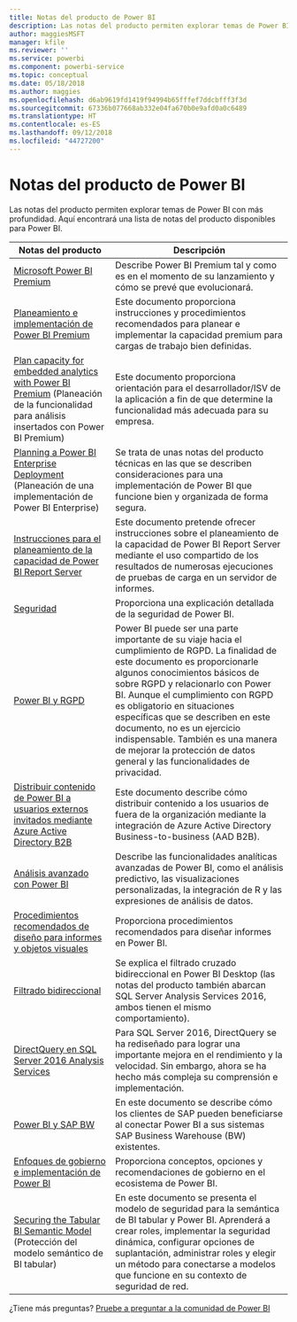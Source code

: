 ```yaml
---
title: Notas del producto de Power BI
description: Las notas del producto permiten explorar temas de Power BI con más profundidad.
author: maggiesMSFT
manager: kfile
ms.reviewer: ''
ms.service: powerbi
ms.component: powerbi-service
ms.topic: conceptual
ms.date: 05/18/2018
ms.author: maggies
ms.openlocfilehash: d6ab9619fd1419f94994b65fffef7ddcbfff3f3d
ms.sourcegitcommit: 67336b077668ab332e04fa670b0e9afd0a0c6489
ms.translationtype: HT
ms.contentlocale: es-ES
ms.lasthandoff: 09/12/2018
ms.locfileid: "44727200"
---
```

# <a name="whitepapers-for-power-bi"></a>Notas del producto de Power BI

Las notas del producto permiten explorar temas de Power BI con más profundidad. Aquí encontrará una lista de notas del producto disponibles para Power BI.

| Notas del producto | Descripción |
| --- | --- |
| [Microsoft Power BI Premium](https://aka.ms/pbipremiumwhitepaper) |Describe Power BI Premium tal y como es en el momento de su lanzamiento y cómo se prevé que evolucionará. |
| [Planeamiento e implementación de Power BI Premium](https://aka.ms/Premium-Capacity-Planning-Deployment)| Este documento proporciona instrucciones y procedimientos recomendados para planear e implementar la capacidad premium para cargas de trabajo bien definidas.|
| [Plan capacity for embedded analytics with Power BI Premium](https://aka.ms/pbiewhitepaper) (Planeación de la funcionalidad para análisis insertados con Power BI Premium) |Este documento proporciona orientación para el desarrollador/ISV de la aplicación a fin de que determine la funcionalidad más adecuada para su empresa. |
| [Planning a Power BI Enterprise Deployment](https://aka.ms/pbienterprisedeploy) (Planeación de una implementación de Power BI Enterprise) |Se trata de unas notas del producto técnicas en las que se describen consideraciones para una implementación de Power BI que funcione bien y organizada de forma segura. |
| [Instrucciones para el planeamiento de la capacidad de Power BI Report Server](report-server/capacity-planning.md) |Este documento pretende ofrecer instrucciones sobre el planeamiento de la capacidad de Power BI Report Server mediante el uso compartido de los resultados de numerosas ejecuciones de pruebas de carga en un servidor de informes. |
| [Seguridad](service-admin-power-bi-security.md) |Proporciona una explicación detallada de la seguridad de Power BI. |
| [Power BI y RGPD](https://aka.ms/power-bi-gdpr-whitepaper)| Power BI puede ser una parte importante de su viaje hacia el cumplimiento de RGPD. La finalidad de este documento es proporcionarle algunos conocimientos básicos de sobre RGPD y relacionarlo con Power BI. Aunque el cumplimiento con RGPD es obligatorio en situaciones específicas que se describen en este documento, no es un ejercicio indispensable. También es una manera de mejorar la protección de datos general y las funcionalidades de privacidad.|
| [Distribuir contenido de Power BI a usuarios externos invitados mediante Azure Active Directory B2B](https://aka.ms/powerbi-b2b-whitepaper)|Este documento describe cómo distribuir contenido a los usuarios de fuera de la organización mediante la integración de Azure Active Directory Business-to-business (AAD B2B).|
| [Análisis avanzado con Power BI](https://info.microsoft.com/advanced-analytics-with-power-bi.html?Is=Website) |Describe las funcionalidades analíticas avanzadas de Power BI, como el análisis predictivo, las visualizaciones personalizadas, la integración de R y las expresiones de análisis de datos. |
| [Procedimientos recomendados de diseño para informes y objetos visuales](visuals/power-bi-visualization-best-practices.md) |Proporciona procedimientos recomendados para diseñar informes en Power BI. |
| [Filtrado bidireccional](desktop-bidirectional-filtering.md) |Se explica el filtrado cruzado bidireccional en Power BI Desktop (las notas del producto también abarcan SQL Server Analysis Services 2016, ambos tienen el mismo comportamiento). |
| [DirectQuery en SQL Server 2016 Analysis Services](https://blogs.msdn.microsoft.com/analysisservices/2017/04/06/directquery-in-sql-server-2016-analysis-services-whitepaper/) |Para SQL Server 2016, DirectQuery se ha rediseñado para lograr una importante mejora en el rendimiento y la velocidad. Sin embargo, ahora se ha hecho más compleja su comprensión e implementación. |
| [Power BI y SAP BW](https://aka.ms/powerbiandsapbw)| En este documento se describe cómo los clientes de SAP pueden beneficiarse al conectar Power BI a sus sistemas SAP Business Warehouse (BW) existentes.|
| [Enfoques de gobierno e implementación de Power BI](http://go.microsoft.com/fwlink/?LinkId=785915&clcid=0x409) | Proporciona conceptos, opciones y recomendaciones de gobierno en el ecosistema de Power BI. |
| [Securing the Tabular BI Semantic Model](http://download.microsoft.com/download/D/2/0/D20E1C5F-72EA-4505-9F26-FEF9550EFD44/Securing%20the%20Tabular%20BI%20Semantic%20Model.docx) (Protección del modelo semántico de BI tabular) |En este documento se presenta el modelo de seguridad para la semántica de BI tabular y Power BI. Aprenderá a crear roles, implementar la seguridad dinámica, configurar opciones de suplantación, administrar roles y elegir un método para conectarse a modelos que funcione en su contexto de seguridad de red. |

¿Tiene más preguntas? [Pruebe a preguntar a la comunidad de Power BI](http://community.powerbi.com/)
